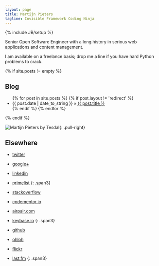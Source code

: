 ```yaml
---
layout: page
title: Martijn Pieters
tagline: Invisible Framework Coding Ninja
---
```

{% include JB/setup %}

Senior Open Software Engineer with a long history in serious web applications and content management.

I am available on a freelance basis; drop me a line if you have hard Python problems to crack.

{% if site.posts != empty %}
## Blog

<ul class="posts">
  {% for post in site.posts %}
  {% if post.layout != 'redirect' %}
    <li><span>{{ post.date | date_to_string }}</span> &raquo; <a href="{{ BASE_PATH }}{{ post.url }}">{{ post.title }}</a></li>
  {% endif %}
  {% endfor %}
</ul>
{% endif %}

![Martijn Pieters by Tesdal](https://farm2.staticflickr.com/1288/1275693477_a6a44b743e_q.jpg){: .pull-right}

## Elsewhere

 * [twitter](http://twitter.com/zopatista)
 * [google+](https://plus.google.com/102702654953333047001)
 * [linkedin](http://www.linkedin.com/in/zopatista)
 * [primelist](https://www.primelist.com/martijn-pieters/)
 {: .span3}

 * [stackoverflow](http://stackoverflow.com/users/100297/martijn-pieters)
 * [codementor.io](https://www.codementor.io/mjpieters)
 * [airpair.com](airpair.me/zopatista)
 * [keybase.io](https://keybase.io/zopatista)
 {: .span3}

 * [github](https://github.com/mjpieters)
 * [ohloh](https://www.ohloh.net/accounts/mjpieters)
 * [flickr](http://www.flickr.com/people/51101465@N00/)
 * [last.fm](http://www.last.fm/user/mjpieters)
 {: .span3}

<script type="text/javascript" src="http://se-flair.appspot.com/35417.js"></script>

